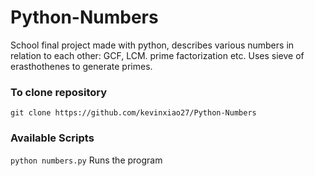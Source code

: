 # Python-Numbers
School final project made with python, describes various numbers in relation to each other: GCF, LCM. prime factorization etc. Uses sieve of erasthothenes to generate primes.

### To clone repository
`git clone https://github.com/kevinxiao27/Python-Numbers`

### Available Scripts
`python numbers.py`
Runs the program
